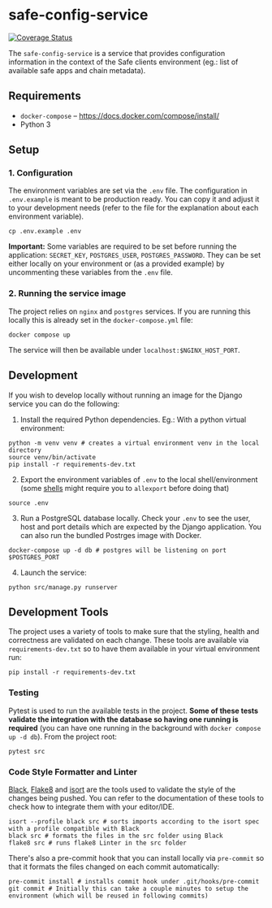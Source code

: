 # safe-config-service

[![Coverage Status](https://coveralls.io/repos/github/gnosis/safe-config-service/badge.svg)](https://coveralls.io/github/gnosis/safe-config-service)

The `safe-config-service` is a service that provides configuration information in the context of the Safe clients environment (eg.: list of available safe apps and chain metadata).

## Requirements

- `docker-compose` – https://docs.docker.com/compose/install/
- Python 3

## Setup

### 1. Configuration

The environment variables are set via the `.env` file. The configuration in `.env.example` is meant to be production ready. You can copy it and adjust it to your development needs (refer to the file for the explanation about each environment variable).

```shell
cp .env.example .env
```

**Important:** Some variables are required to be set before running the application: `SECRET_KEY`, `POSTGRES_USER`, `POSTGRES_PASSWORD`.
They can be set either locally on your environment or (as a provided example) by uncommenting these variables from the `.env` file.

### 2. Running the service image

The project relies on `nginx` and `postgres` services. If you are running this locally this is already set in the `docker-compose.yml` file:

```shell
docker compose up
```

The service will then be available under `localhost:$NGINX_HOST_PORT`.

## Development

If you wish to develop locally without running an image for the Django service you can do the following:

1. Install the required Python dependencies. Eg.: With a python virtual environment:

```shell
python -m venv venv # creates a virtual environment venv in the local directory
source venv/bin/activate
pip install -r requirements-dev.txt
```

2. Export the environment variables of `.env` to the local shell/environment (some [shells](https://www.gnu.org/software/bash/manual/html_node/The-Set-Builtin.html) might require you to `allexport` before doing that)

```shell
source .env
```

3. Run a PostgreSQL database locally. Check your `.env` to see the user, host and port details which are expected by the Django application.
You can also run the bundled Postrges image with Docker.
   
```shell
docker-compose up -d db # postgres will be listening on port $POSTGRES_PORT
```

4. Launch the service:

```shell
python src/manage.py runserver
```


## Development Tools

The project uses a variety of tools to make sure that the styling, health and correctness are validated on each change.
These tools are available via `requirements-dev.txt` so to have them available in your virtual environment run:

```shell
pip install -r requirements-dev.txt
```

### Testing

Pytest is used to run the available tests in the project. **Some of these tests validate the integration with the database
so having one running is required** (you can have one running in the background with `docker compose up -d db`). From the project root:

```shell
pytest src
```

### Code Style Formatter and Linter

[Black](https://black.readthedocs.io/en/stable/), [Flake8](https://flake8.pycqa.org/en/latest/) and [isort](https://pycqa.github.io/isort/) are the tools used to validate the style of the changes being pushed. You can refer to the documentation
of these tools to check how to integrate them with your editor/IDE.

```shell
isort --profile black src # sorts imports according to the isort spec with a profile compatible with Black
black src # formats the files in the src folder using Black
flake8 src # runs flake8 Linter in the src folder
```

There's also a pre-commit hook that you can install locally via `pre-commit` so that it formats the files changed on each commit automatically:

```shell
pre-commit install # installs commit hook under .git/hooks/pre-commit
git commit # Initially this can take a couple minutes to setup the environment (which will be reused in following commits)
```
